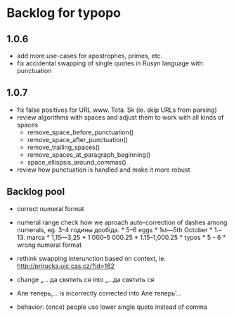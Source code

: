 # Backlog for typopo

## 1.0.6
* add more use-cases for apostrophes, primes, etc.
* fix accidental swapping of single quotes in Rusyn language with punctuation

## 1.0.7
* fix false positives for URL www. Tota. Sk (ie. skip URLs from parsing)
* review algorithms with spaces and adjust them to work with all kinds of spaces
	* remove_space_before_punctuation()
	* remove_space_after_punctuation()
	* remove_trailing_spaces()
	* remove_spaces_at_paragraph_beginning()
	* space_ellispsis_around_commas()
* review how punctuation is handled and make it more robust

## Backlog pool
* correct numeral format
* numeral range check how we aproach auto-correction of dashes among numerals, eg. 3–4 годины дообіда.
		* 5–6 eggs
		* 1st—5th October
		* 1.–13. marca
		* 1,15—3,25
		* 1 000–5 000.25
		* 1.15–1,000.25
		* typos
				* 5 - 6
				* wrong numeral format

* rethink swapping interunction based on context, ie. http://prirucka.ujc.cas.cz/?id=162
* change „… да святить ся into „…да святить ся
* Але теперь‚… is incorrectly corrected into Але теперь’…
* behavior: (once) people use lower single quote instead of comma
